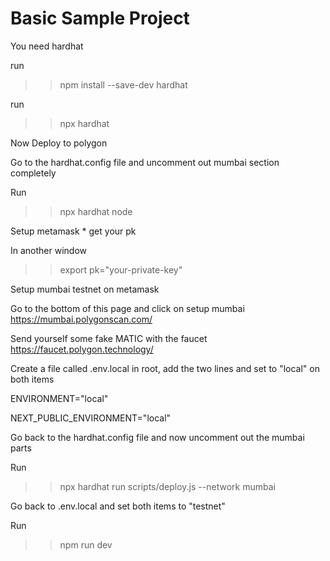 # Basic Sample Project
You need hardhat

run
>> npm install --save-dev hardhat

run
>> npx hardhat


Now
Deploy to polygon

Go to the hardhat.config file and uncomment out mumbai section completely

Run
>> npx hardhat node


Setup metamask * get your pk

In another window
>> export pk="your-private-key"

Setup mumbai testnet on metamask

Go to the bottom of this page and click on setup mumbai
https://mumbai.polygonscan.com/

Send yourself some fake MATIC with the faucet
https://faucet.polygon.technology/

Create a file called .env.local in root, add the two lines and set to "local" on both items

ENVIRONMENT="local"

NEXT_PUBLIC_ENVIRONMENT="local"

Go back to the hardhat.config file and now uncomment out the mumbai parts

Run
>> npx hardhat run scripts/deploy.js --network mumbai

Go back to .env.local and set both items to "testnet"

Run
>>npm run dev
